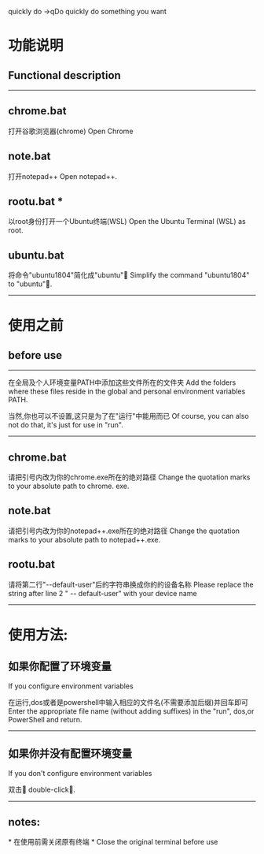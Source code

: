 quickly do   ->qDo
quickly do something you want

功能说明
===
Functional description
---
***
chrome.bat
---
打开谷歌浏览器(chrome)
Open Chrome

note.bat
---
打开notepad++
Open notepad++.

rootu.bat *
---
以root身份打开一个Ubuntu终端(WSL)
Open the Ubuntu Terminal (WSL) as root.

ubuntu.bat
---
将命令"ubuntu1804"简化成"ubuntu"🌚
Simplify the command "ubuntu1804" to "ubuntu"🌚.

***

使用之前
===
before use
---
***
在全局及个人环境变量PATH中添加这些文件所在的文件夹
Add the folders where these files reside in the global and personal environment variables PATH.

当然,你也可以不设置,这只是为了在"运行"中能用而已
Of course, you can also not do that, it's just for use in "run".

******

chrome.bat
---
请把引号内改为你的chrome.exe所在的绝对路径
Change the quotation marks to your absolute path to chrome. exe.

note.bat
---
请把引号内改为你的notepad++.exe所在的绝对路径
Change the quotation marks to your absolute path to notepad++.exe.

rootu.bat
---
请将第二行"--default-user"后的字符串换成你的的设备名称
Please replace the string after line 2 " -- default-user" with your device name

***

使用方法:
===
如果你配置了环境变量
---
If you configure environment variables

在运行,dos或者是powershell中输入相应的文件名(不需要添加后缀)并回车即可
Enter the appropriate file name (without adding suffixes) in the "run", dos,or PowerShell and return.
***
如果你并没有配置环境变量
---
If you don't configure environment variables

双击🌚
double-click🌚.

***

notes:
---
 \* 在使用前需关闭原有终端
 \* Close the original terminal before use